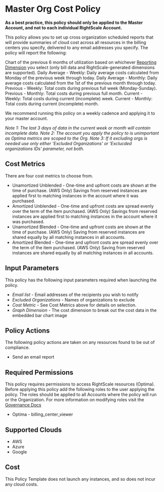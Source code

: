 # Master Org Cost Policy

**As a best practice, this policy should only be applied to the Master Account, and not to each individual RightScale Account.**

This policy allows you to set up cross organization scheduled reports that will provide summaries of cloud cost across all resources in the billing centers you specify, delivered to any email addresses you specify. The policy will report the following:

Chart of the previous 6 months of utilization based on whichever [Reporting Dimension](https://docs.rightscale.com/optima/reference/rightscale_dimensions.html) you select (only bill data and RightScale-generated dimensions are supported).
Daily Average - Weekly: Daily average costs calculated from Monday of the previous week through today.
Daily Average - Monthly: Daily average costs calculated from the 1st of the previous month through today.
Previous - Weekly: Total costs during previous full week (Monday-Sunday).
Previous - Monthly: Total costs during previous full month.
Current - Weekly: Total costs during current (incomplete) week.
Current - Monthly: Total costs during current (incomplete) month.

We recommend running this policy on a weekly cadence and applying it to your master account.

_Note 1: The last 3 days of data in the current week or month will contain incomplete data._
_Note 2: The account you apply the policy to is unimportant as Optima metrics are scoped to the Org._
_Note 3: If it excluding orgs is needed use only either 'Excluded Organizations' or 'Exclucded organizations IDs' parameter, not both._

## Cost Metrics

There are four cost metrics to choose from.

- Unamortized Unblended - One-time and upfront costs are shown at the time of purchase. (AWS Only) Savings from reserved instances are applied first to matching instances in the account where it was purchased.
- Amortized Unblended - One-time and upfront costs are spread evenly over the term of the item purchased. (AWS Only) Savings from reserved instances are applied first to matching instances in the account where it was purchased.
- Unamortized Blended - One-time and upfront costs are shown at the time of purchase. (AWS Only) Saving from reserved instances are shared equally by all matching instances in all accounts.
- Amortized Blended - One-time and upfront costs are spread evenly over the term of the item purchased. (AWS Only) Saving from reserved instances are shared equally by all matching instances in all accounts.

## Input Parameters

This policy has the following input parameters required when launching the policy.

- *Email list* - Email addresses of the recipients you wish to notify
- *Excluded Organizations* - Names of organizations to exclude
- *Cost Metric* -  See Cost Metrics above for details on selection.
- *Graph Dimension* - The cost dimension to break out the cost data in the embedded bar chart image

## Policy Actions

The following policy actions are taken on any resources found to be out of compliance.

- Send an email report

## Required Permissions

This policy requires permissions to access RightScale resources (Optima).  Before applying this policy add the following roles to the user applying the policy.  The roles should be applied to all Accounts where the policy will run or the Organization. For more information on modifying roles visit the [Governance Docs](https://docs.rightscale.com/cm/ref/user_roles.html)

- Optima - billing_center_viewer

## Supported Clouds

- AWS
- Azure
- Google

## Cost

This Policy Template does not launch any instances, and so does not incur any cloud costs.
